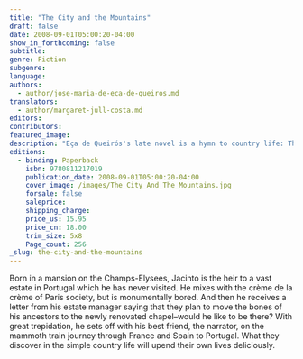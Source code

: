 ```yaml
---
title: "The City and the Mountains"
draft: false
date: 2008-09-01T05:00:20-04:00
show_in_forthcoming: false
subtitle:
genre: Fiction
subgenre:
language:
authors:
  - author/jose-maria-de-eca-de-queiros.md
translators:
  - author/margaret-jull-costa.md
editors:
contributors:
featured_image:
description: "Eça de Queirós's late novel is a hymn to country life: The City and The Mountains satirizes the emptiness of city life and of modernity itself. Wonderfully funny, it bubbles with joie de vivre. "
editions:
  - binding: Paperback
    isbn: 9780811217019
    publication_date: 2008-09-01T05:00:20-04:00
    cover_image: /images/The_City_And_The_Mountains.jpg
    forsale: false
    saleprice:
    shipping_charge:
    price_us: 15.95
    price_cn: 18.00
    trim_size: 5x8
    Page_count: 256
_slug: the-city-and-the-mountains
---
```


Born in a mansion on the Champs-Elysees, Jacinto is the heir to a vast estate in Portugal which he has never visited. He mixes with the crème de la crème of Paris society, but is monumentally bored. And then he receives a letter from his estate manager saying that they plan to move the bones of his ancestors to the newly renovated chapel–would he like to be there? With great trepidation, he sets off with his best friend, the narrator, on the mammoth train journey through France and Spain to Portugal. What they discover in the simple country life will upend their own lives deliciously.

